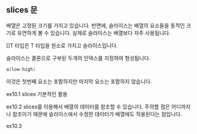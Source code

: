 ## slices 문

배열은 고정된 크기를 가지고 있습니다. 반면에, 슬라이스는 배열의 요소들을 동적인 크기로 유연하게 볼 수 있습니다. 실제로 슬라이스는 배열보다 자주 사용됩니다.

[]T 타입은 T 타입을 원소로 가지고 슬라이스입니다.

슬라이스는 콜론으로 구부된 두개의 인덱스를 지정하여 형성됩니다.

```go
a[low:high]
```

이것은 첫번째 요소는 포함하지만 마지막 요소는 포함하지 않습니다.

ex10.1
slices 기본적인 활용

ex10.2
slices를 이용해서 배열의 데이터를 참조할 수 있습니다. 주의할 점은 어디까지나 참조이기 때문에 슬라이스에서 수정한 데이터가 배열에도 적용된다는 점입니다.

ex10.3
